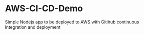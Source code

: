 # AWS-CI-CD-Demo
Simple Nodejs app to be deployed to AWS with Gitihub continuous integration and deployment
